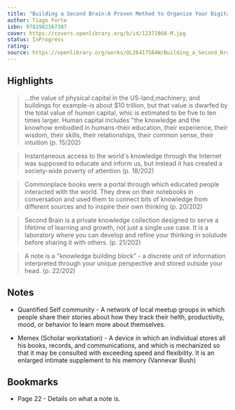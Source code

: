 ```yaml
---
title: "Building a Second Brain:A Proven Method to Organize Your Digital Life and Unlock Your Creative Potential"
author: Tiago Forte
isbn: 9781982167387
cover: https://covers.openlibrary.org/b/id/12372866-M.jpg
status: InProgress
rating: 
source: https://openlibrary.org/works/OL26417584W/Building_a_Second_Brain
---
```


## Highlights

> ...the value of physical capital in the US-land,machinery, and buildings for example-is about $10 trillion, but that value is dwarfed by the total value of *human* capital, whic is estimated to be five to ten times larger. Human capital includes "the knowledge and the knowhow embodied in humans-their education, their experience, their wisdom, their skills, their relationships, their common sense, their intuition (p. 15/202)

> Instantaneous access to the world's knowledge through the Internet was supposed to educate and inform us, but instead it has created a society-wide poverty of attention (p. 18/202)

> Commonplace books were a portal through which educated people interacted with the world. They drew on their notebooks in conversation and used them to connect bits of knowledge from different sources and to inspire their own thinking (p. 20/202)

> Second Brain is a private knowledge collection designed to serve a lifetime of learning and growth, not just a single use case. It is a laboratory where you can develop and refine your thinking in solutude before sharing it with others. (p. 21/202)

> A note is a "knowledge building block" - a discrete unit of information interpreted through your unique perspective and stored outside your head. (p. 22/202)

## Notes

- Quantified Self community - A network of local meetup groups in which people share their stories about how they track their helth, productivity, mood, or behavior to learn more about themselves. 

- Memex (Scholar workstation) - A device in which an individual stores all his books, records, and communications, and which is mechanized so that it may be consulted with exceeding speed and flexibility. It is an enlarged intimate supplement to his memory (Vannevar Bush)

## Bookmarks

- Page 22 - Details on what a note is. 